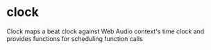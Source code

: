 # clock
Clock maps a beat clock against Web Audio context's time clock and provides functions for scheduling function calls

